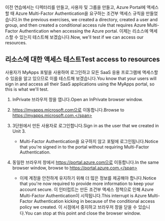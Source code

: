 <span data-ttu-id="5751c-101">이전 연습에서는 디렉터리를 만들고, 사용자 및 그룹을 만들고, Azure Portal에 액세스할 때 Azure Multi-Factor Authentication을 요구하는 조건부 액세스 규칙을 만들었습니다.</span><span class="sxs-lookup"><span data-stu-id="5751c-101">In the previous exercises, we created a directory, created a user and group, and then created a conditional access rule that requires Azure Multi-Factor Authentication when accessing the Azure portal.</span></span> <span data-ttu-id="5751c-102">이제는 리소스에 액세스할 수 있는지 테스트해 보겠습니다.</span><span class="sxs-lookup"><span data-stu-id="5751c-102">Now, we'll test if we can access our resources.</span></span>

## <a name="test-access-to-resources"></a><span data-ttu-id="5751c-103">리소스에 대한 액세스 테스트</span><span class="sxs-lookup"><span data-stu-id="5751c-103">Test access to resources</span></span>

<span data-ttu-id="5751c-104">사용자가 MyApps 포털을 사용하여 로그인하고 모든 SaaS 응용 프로그램에 액세스할 수 있음을 알고 있으므로 이를 테스트해 보겠습니다.</span><span class="sxs-lookup"><span data-stu-id="5751c-104">You know that your users will sign in and access all their SaaS applications using the MyApps portal, so this is what we'll test.</span></span>

1. <span data-ttu-id="5751c-105">InPrivate 브라우저 창을 엽니다.</span><span class="sxs-lookup"><span data-stu-id="5751c-105">Open an InPrivate browser window.</span></span>

1. <span data-ttu-id="5751c-106">https://myapps.microsoft.com으로 이동합니다.</span><span class="sxs-lookup"><span data-stu-id="5751c-106">Browse to https://myapps.microsoft.com.</span></span>

1. <span data-ttu-id="5751c-107">3단원에서 만든 사용자로 로그인합니다.</span><span class="sxs-lookup"><span data-stu-id="5751c-107">Sign in as the user that we created in Unit 3.</span></span>

   * <span data-ttu-id="5751c-108">Multi-Factor Authentication을 요구하지 않고 포털에 로그인됩니다.</span><span class="sxs-lookup"><span data-stu-id="5751c-108">Notice that you're signed in to the portal without requiring Multi-Factor Authentication.</span></span>

1. <span data-ttu-id="5751c-109">동일한 브라우저 창에서 https://portal.azure.com으로 이동합니다.</span><span class="sxs-lookup"><span data-stu-id="5751c-109">In the same browser window, browse to https://portal.azure.com.</span></span>

   * <span data-ttu-id="5751c-110">이제 계정을 안전하게 유지하기 위해 더 많은 정보를 제공해야 합니다.</span><span class="sxs-lookup"><span data-stu-id="5751c-110">Notice that you're now required to provide more information to keep your account secure.</span></span> <span data-ttu-id="5751c-111">이 인터럽트는 만든 조건부 액세스 정책으로 인해 Azure Multi-Factor Authentication이 시작됩니다.</span><span class="sxs-lookup"><span data-stu-id="5751c-111">This interrupt is Azure Multi-Factor Authentication kicking in because of the conditional access policy we created.</span></span> <span data-ttu-id="5751c-112">이 시점에서 중지하고 브라우저 창을 닫을 수 있습니다.</span><span class="sxs-lookup"><span data-stu-id="5751c-112">You can stop at this point and close the browser window.</span></span>